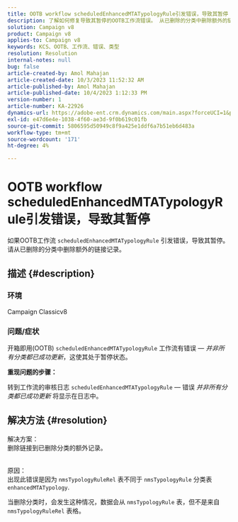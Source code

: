 ```yaml
---
title: OOTB workflow scheduledEnhancedMTATypologyRule引发错误，导致其暂停
description: 了解如何修复导致其暂停的OOTB工作流错误。 从已删除的分类中删除额外的链接记录。
solution: Campaign v8
product: Campaign v8
applies-to: Campaign v8
keywords: KCS、OOTB、工作流、错误、类型
resolution: Resolution
internal-notes: null
bug: false
article-created-by: Amol Mahajan
article-created-date: 10/3/2023 11:52:32 AM
article-published-by: Amol Mahajan
article-published-date: 10/4/2023 1:12:33 PM
version-number: 1
article-number: KA-22926
dynamics-url: https://adobe-ent.crm.dynamics.com/main.aspx?forceUCI=1&pagetype=entityrecord&etn=knowledgearticle&id=744d794f-e361-ee11-be6e-6045bd006079
exl-id: e47d6e4e-1038-4f60-ae3d-9f0b619c01fb
source-git-commit: 5806595d50949c8f9a425e1ddf6a7b51eb6d483a
workflow-type: tm+mt
source-wordcount: '171'
ht-degree: 4%

---
```


# OOTB workflow scheduledEnhancedMTATypologyRule引发错误，导致其暂停


如果OOTB工作流 `scheduledEnhancedMTATypologyRule` 引发错误，导致其暂停。请从已删除的分类中删除额外的链接记录。

## 描述 {#description}


### <b>环境</b>

Campaign Classicv8



### <b>问题/症状</b>

开箱即用(OOTB) `scheduledEnhancedMTATypologyRule` 工作流有错误 —  *并非所有分类都已成功更新*，这使其处于暂停状态。

<b>重现问题的步骤：</b>

转到工作流的审核日志 `scheduledEnhancedMTATypologyRule`  — 错误 *并非所有分类都已成功更新* 将显示在日志中。


## 解决方法 {#resolution}

解决方案：<br>
删除链接到已删除分类的额外记录。


<br>原因：<br>
出现此错误是因为 `nmsTypologyRuleRel` 表不同于 `nmsTypologyRule` 分类表 `enhancedMTATypology`.

当删除分类时，会发生这种情况，数据会从 `nmsTypologyRule` 表，但不是来自 `nmsTypologyRuleRel` 表格。

